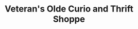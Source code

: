 ---
title: "Veteran's Olde Curio and Thrift Shoppe"
url: /albuquerque/veterans-olde-curio-and-thrift-shoppe/
shop: antiques
---